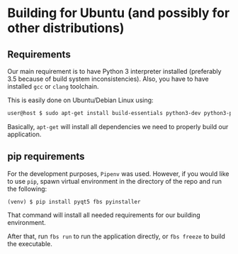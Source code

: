 # Building for Ubuntu (and possibly for other distributions)

## Requirements

Our main requirement is to have Python 3 interpreter installed (preferably 3.5
because of build system inconsistencies). Also, you have to have installed
`gcc` or `clang` toolchain.

This is easily done on Ubuntu/Debian Linux using:
```bash
user@host $ sudo apt-get install build-essentials python3-dev python3-pip
```

Basically, `apt-get` will install all dependencies we need to properly build our
application.

## pip requirements

For the development purposes, `Pipenv` was used. However, if you would like to
use `pip`, spawn virtual environment in the directory of the repo and run the
following:

```
(venv) $ pip install pyqt5 fbs pyinstaller
```

That command will install all needed requirements for our building environment.

After that, run `fbs run` to run the application directly, or `fbs freeze` to
build the executable.